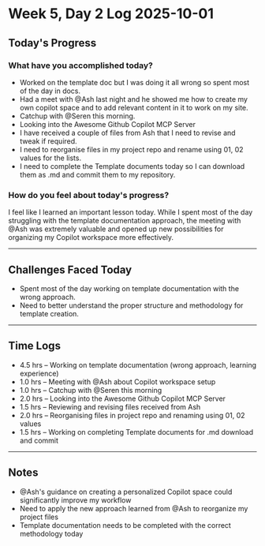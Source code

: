 # Week 5, Day 2 Log 2025-10-01

## Today's Progress

### What have you accomplished today?

-   Worked on the template doc but I was doing it all wrong so spent most of the day in docs.
-   Had a meet with @Ash last night and he showed me how to create my own copilot space and to add relevant content in it to work on my site.
-   Catchup with @Seren this morning.
-   Looking into the Awesome Github Copilot MCP Server
-   I have received a couple of files from Ash that I need to revise and tweak if required.
-   I need to reorganise files in my project repo and rename using 01, 02 values for the lists.
-   I need to complete the Template documents today so I can download them as .md and commit them to my repository.

### How do you feel about today's progress?

I feel like I learned an important lesson today. While I spent most of the day struggling with the template documentation approach, the meeting with @Ash was extremely valuable and opened up new possibilities for organizing my Copilot workspace more effectively.

---

## Challenges Faced Today

-   Spent most of the day working on template documentation with the wrong approach.
-   Need to better understand the proper structure and methodology for template creation.

---

## Time Logs

-   4.5 hrs – Working on template documentation (wrong approach, learning experience)
-   1.0 hrs – Meeting with @Ash about Copilot workspace setup
-   1.0 hrs – Catchup with @Seren this morning
-   2.0 hrs – Looking into the Awesome Github Copilot MCP Server
-   1.5 hrs – Reviewing and revising files received from Ash
-   2.0 hrs – Reorganising files in project repo and renaming using 01, 02 values
-   1.5 hrs – Working on completing Template documents for .md download and commit

---

## Notes

-   @Ash's guidance on creating a personalized Copilot space could significantly improve my workflow
-   Need to apply the new approach learned from @Ash to reorganize my project files
-   Template documentation needs to be completed with the correct methodology today
